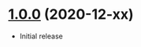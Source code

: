 <a name="1.0.0"></a>
# [1.0.0](https://github.com/atomastic/macroable) (2020-12-xx)
* Initial release
